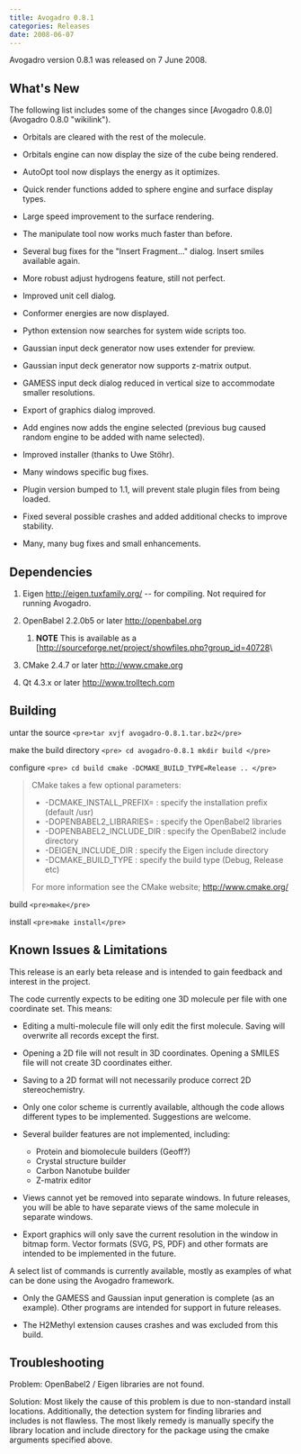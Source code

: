 ```yaml
---
title: Avogadro 0.8.1
categories: Releases
date: 2008-06-07
---
```




Avogadro version 0.8.1 was released on 7 June 2008.

What's New
----------

The following list includes some of the changes since [Avogadro 0.8.0](Avogadro 0.8.0 "wikilink").



-   Orbitals are cleared with the rest of the molecule.
-   Orbitals engine can now display the size of the cube being rendered.
-   AutoOpt tool now displays the energy as it optimizes.
-   Quick render functions added to sphere engine and surface display types.
-   Large speed improvement to the surface rendering.



-   The manipulate tool now works much faster than before.
-   Several bug fixes for the "Insert Fragment..." dialog. Insert smiles available again.
-   More robust adjust hydrogens feature, still not perfect.



-   Improved unit cell dialog.
-   Conformer energies are now displayed.
-   Python extension now searches for system wide scripts too.
-   Gaussian input deck generator now uses extender for preview.
-   Gaussian input deck generator now supports z-matrix output.
-   GAMESS input deck dialog reduced in vertical size to accommodate smaller resolutions.



-   Export of graphics dialog improved.
-   Add engines now adds the engine selected (previous bug caused random engine to be added with name selected).



-   Improved installer (thanks to Uwe Stöhr).
-   Many windows specific bug fixes.



-   Plugin version bumped to 1.1, will prevent stale plugin files from being loaded.
-   Fixed several possible crashes and added additional checks to improve stability.
-   Many, many bug fixes and small enhancements.

Dependencies
------------

1.  Eigen [<http://eigen.tuxfamily.org/>](http://eigen.tuxfamily.org/) -- for compiling. Not required for running Avogadro.
2.  OpenBabel 2.2.0b5 or later [<http://openbabel.org>](http://openbabel.org/)
    1.  **NOTE** This is available as a [<http://sourceforge.net/project/showfiles.php?group_id=40728>\

3.  CMake 2.4.7 or later [<http://www.cmake.org>](http://www.cmake.org/)
4.  Qt 4.3.x or later [<http://www.trolltech.com>](http://www.trolltech.com/)

Building
--------

untar the source `<pre>tar xvjf avogadro-0.8.1.tar.bz2</pre>`

make the build directory `<pre>
cd avogadro-0.8.1
mkdir build
</pre>`

configure `<pre>
cd build
cmake -DCMAKE_BUILD_TYPE=Release ..
</pre>`

> CMake takes a few optional parameters:
>
> -   -DCMAKE\_INSTALL\_PREFIX= : specify the installation prefix (default /usr)
> -   -DOPENBABEL2\_LIBRARIES= : specify the OpenBabel2 libraries
> -   -DOPENBABEL2\_INCLUDE\_DIR : specify the OpenBabel2 include directory
> -   -DEIGEN\_INCLUDE\_DIR : specify the Eigen include directory
> -   -DCMAKE\_BUILD\_TYPE : specify the build type (Debug, Release etc)
>
> For more information see the CMake website; [<http://www.cmake.org/>](http://www.cmake.org/)

build `<pre>make</pre>`

install `<pre>make install</pre>`

Known Issues & Limitations
--------------------------

This release is an early beta release and is intended to gain feedback and interest in the project.

The code currently expects to be editing one 3D molecule per file with one coordinate set. This means:

-   Editing a multi-molecule file will only edit the first molecule. Saving will overwrite all records except the first.
-   Opening a 2D file will not result in 3D coordinates. Opening a SMILES file will not create 3D coordinates either.
-   Saving to a 2D format will not necessarily produce correct 2D stereochemistry.



-   Only one color scheme is currently available, although the code allows different types to be implemented. Suggestions are welcome.



-   Several builder features are not implemented, including:
    -   Protein and biomolecule builders (Geoff?)
    -   Crystal structure builder
    -   Carbon Nanotube builder
    -   Z-matrix editor



-   Views cannot yet be removed into separate windows. In future releases, you will be able to have separate views of the same molecule in separate windows.
-   Export graphics will only save the current resolution in the window in bitmap form. Vector formats (SVG, PS, PDF) and other formats are intended to be implemented in the future.



A select list of commands is currently available, mostly as examples of what can be done using the Avogadro framework.

-   Only the GAMESS and Gaussian input generation is complete (as an example). Other programs are intended for support in future releases.



-   The H2Methyl extension causes crashes and was excluded from this build.

Troubleshooting
---------------

Problem: OpenBabel2 / Eigen libraries are not found.

Solution: Most likely the cause of this problem is due to non-standard install locations. Additionally, the detection system for finding libraries and includes is not flawless. The most likely remedy is manually specify the library location and include directory for the package using the cmake arguments specified above.



